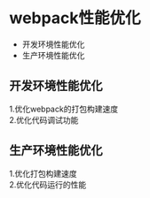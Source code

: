 # webpack性能优化
* 开发环境性能优化
* 生产环境性能优化
## 开发环境性能优化
1.优化webpack的打包构建速度  
2.优化代码调试功能  
## 生产环境性能优化
1.优化打包构建速度  
2.优化代码运行的性能


